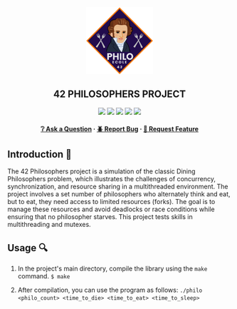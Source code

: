 <div align="center">
  <img src="img/philosophers.png" alt="Logo" width="150" height="150">
  <h2>42 PHILOSOPHERS PROJECT</h2>
    <a href= https://github.com/emre-mr246/42-evaluation><img src="https://img.shields.io/badge/score-100%20%2F%20100-success?style=for-the-badge"/></a>
    <a href= https://github.com/emre-mr246/42-evaluation><img src="https://img.shields.io/badge/circle-3-magenta?style=for-the-badge"/></a>
    <a href= https://github.com/emre-mr246/42-evaluation><img src="https://img.shields.io/badge/42-Evaluation-red?style=for-the-badge"/></a>
    <a href= https://github.com/emre-mr246/42-evaluation><img src="https://img.shields.io/github/last-commit/emre-mr246/42_ring3_philosophers?style=for-the-badge"/></a>
    <a href="https://42istanbul.com.tr/"><img src="https://img.shields.io/badge/42-ISTANBUL-white?style=for-the-badge"/></a>
   
<h4>
    <a href="https://github.com/emre-mr246/42_ring3_philosophers/issues">❔ Ask a Question</a>
  <span> · </span>
    <a href="https://github.com/emre-mr246/42_ring3_philosophers/issues">🪲 Report Bug</a>
  <span> · </span>
    <a href="https://github.com/emre-mr246/42_ring3_philosophers/issues">💬 Request Feature</a>
</h4>
</div>

## Introduction 🚀

The 42 Philosophers project is a simulation of the classic Dining Philosophers problem, which illustrates the challenges of concurrency, synchronization, and resource sharing in a multithreaded environment. The project involves a set number of philosophers who alternately think and eat, but to eat, they need access to limited resources (forks). The goal is to manage these resources and avoid deadlocks or race conditions while ensuring that no philosopher starves. This project tests skills in multithreading and mutexes.

## Usage 🔍

1.  In the project's main directory, compile the library using the `make` command.
   `$ make` 
    
2.  After compilation, you can use the program as follows:
    `./philo <philo_count> <time_to_die> <time_to_eat> <time_to_sleep>`
